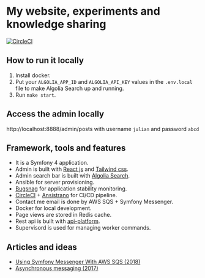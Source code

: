 # My website, experiments and knowledge sharing
[![CircleCI](https://circleci.com/gh/liweiyi88/julianli/tree/master.svg?style=svg)](https://circleci.com/gh/liweiyi88/julianli/tree/master)

## How to run it locally
1. Install docker.
2. Put your `ALGOLIA_APP_ID` and `ALGOLIA_API_KEY` values in the `.env.local` file to make Algolia Search up and running.
3. Run `make start`.

## Access the admin locally
http://localhost:8888/admin/posts with username `julian` and password `abcd`

## Framework, tools and features
* It is a Symfony 4 application.
* Admin is built with [React js](https://reactjs.org/) and [Tailwind css](https://tailwindcss.com/).
* Admin search bar is built with [Algolia Search](https://www.algolia.com/).
* Ansible for server provisioning.
* [Bugsnag](https://www.bugsnag.com/) for application stability monitoring.
* [CircleCI](https://circleci.com/) + [Ansistrano](https://github.com/ansistrano/deploy) for CI/CD pipeline.
* Contact me email is done by AWS SQS + Symfony Messenger.
* Docker for local development.
* Page views are stored in Redis cache.
* Rest api is built with [api-platform](https://api-platform.com/).
* Supervisord is used for managing worker commands.
## Articles and ideas
* [Using Symfony Messenger With AWS SQS (2018)](http://julianli.co/posts/symfony-messenger-with-sqs)
* [Asynchronous messaging (2017)](https://medium.com/@weiyi.li713/integrate-web-application-with-external-systems-by-using-message-queue-ac201469c02d) 
